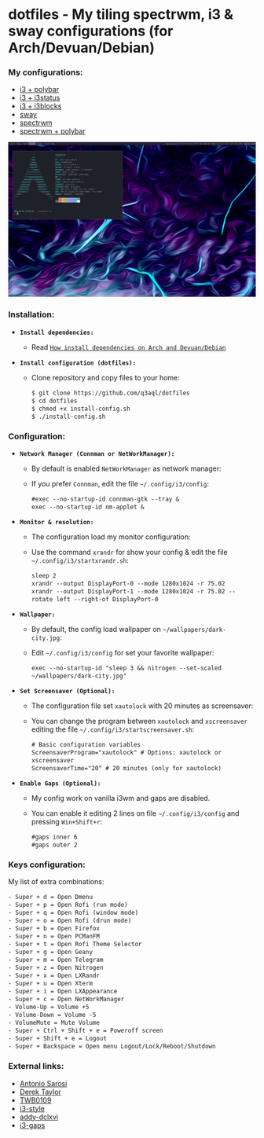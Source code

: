 dotfiles - My tiling spectrwm, i3 & sway configurations (for Arch/Devuan/Debian)
================================================================================

### My configurations:

* [i3 + polybar](README-i3-polybar.md)
* [i3 + i3status](README-i3.md)
* [i3 + i3blocks](README-i3-i3blocks.md)
* [sway](README-sway.md)
* [spectrwm](README-spectrwm.md)
* [spectrwm + polybar](README-spectrwm-polybar.md)

![i3-i3status](examples/i3wm-i3status.png)

### Installation:

  * **`Install dependencies:`**
  
    * Read [`How install dependencies on Arch and Devuan/Debian`](Dependencies.md)

  * **`Install configuration (dotfiles):`**
  
    * Clone repository and copy files to your home:

      ```shell
      $ git clone https://github.com/q3aql/dotfiles
      $ cd dotfiles
      $ chmod +x install-config.sh
      $ ./install-config.sh
      ````

### Configuration:

  * **`Network Manager (Connman or NetWorkManager):`**
  
    * By default is enabled `NetWorkManager` as network manager:
    * If you prefer `Connman`, edit the file `~/.config/i3/config`:
    
      ```shell
      #exec --no-startup-id connman-gtk --tray &
      exec --no-startup-id nm-applet &
      ````

  * **`Monitor & resolution:`**
  
    * The configuration load my monitor configuration:
    * Use the command `xrandr` for show your config & edit the file `~/.config/i3/startxrandr.sh`:
    
      ```shell
      sleep 2
      xrandr --output DisplayPort-0 --mode 1280x1024 -r 75.02
      xrandr --output DisplayPort-1 --mode 1280x1024 -r 75.02 --rotate left --right-of DisplayPort-0
      ````

  * **`Wallpaper:`**
  
    * By default, the config load wallpaper on `~/wallpapers/dark-city.jpg`:
    * Edit  `~/.config/i3/config` for set your favorite wallpaper:
    
      ```shell
      exec --no-startup-id "sleep 3 && nitrogen --set-scaled ~/wallpapers/dark-city.jpg"
      ````

 * **`Set Screensaver (Optional):`**

    * The configuration file set `xautolock` with 20 minutes as screensaver:
    * You can change the program between `xautolock` and `xscreensaver` editing the file `~/.config/i3/startscreensaver.sh`:

      ```shell
      # Basic configuration variables
      ScreensaverProgram="xautolock" # Options: xautolock or xscreensaver
      ScreensaverTime="20" # 20 minutes (only for xautolock)
      ````

* **`Enable Gaps (Optional):`**
  
    * My config work on vanilla i3wm and gaps are disabled.
    * You can enable it editing 2 lines on file `~/.config/i3/config` and pressing `Win+Shift+r`:
    
      ```shell
      #gaps inner 6
      #gaps outer 2
      ````

### Keys configuration:

My list of extra combinations:

    - Super + d = Open Dmenu
    - Super + p = Open Rofi (run mode)
    - Super + q = Open Rofi (window mode)
    - Super + o = Open Rofi (drun mode)
    - Super + b = Open Firefox
    - Super + n = Open PCManFM
    - Super + t = Open Rofi Theme Selector
    - Super + g = Open Geany
    - Super + m = Open Telegram 
    - Super + z = Open Nitrogen 
    - Super + x = Open LXRandr
    - Super + u = Open Xterm
    - Super + i = Open LXAppearance
    - Super + c = Open NetWorkManager
    - Volume-Up = Volume +5
    - Volume-Down = Volume -5
    - VolumeMute = Mute Volume
    - Super + Ctrl + Shift + e = Poweroff screen
    - Super + Shift + e = Logout
    - Super + Backspace = Open menu Logout/Lock/Reboot/Shutdown

### External links:

* [Antonio Sarosi](https://github.com/antoniosarosi/dotfiles/)
* [Derek Taylor](https://gitlab.com/dwt1/dotfiles/)
* [TWB0109](https://github.com/TWB0109/PDots)
* [i3-style](https://github.com/altdesktop/i3-style)
* [addy-dclxvi](https://github.com/addy-dclxvi/i3-starterpack)
* [i3-gaps](https://github.com/Airblader/i3)
